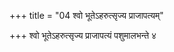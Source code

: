 +++
title = "04 श्वो भूतेऽहरुत्सृज्य प्राजापत्यम्"

+++
श्वो भूतेऽहरुत्सृज्य प्राजापत्यं पशुमालभन्ते ४